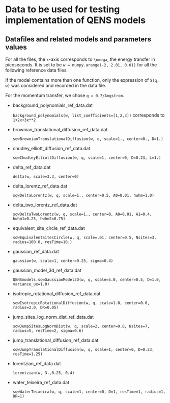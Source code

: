 # Data to be used for testing implementation of QENS models

## Datafiles and related models and parameters values

For all the files, the `x`-axis corresponds to `\omega`, the energy transfer 
in picoseconds. It is set to be `w = numpy.arange(-2, 2.01, 0.01)` for all the 
following reference data files.

If the model contains more than one function, only the expression of `S(q, w)` 
was considered and recorded in the data file.

For the momentum transfer, we chose `q = 0.7/Angstrom`.


- background_polynomials_ref_data.dat

  `background_polynomials(w, list_coefficients=[1,2,3])` corresponds to 
  `1+2x+3x**2`

- brownian_translational_diffusion_ref_data.dat

  `sqwBrownianTranslationalDiffusion(w, q, scale=1., center=0., D=1.)`
  
- chudley_elliott_diffusion_ref_data.dat

  `sqwChudleyElliottDiffusion(w, q, scale=1, center=0, D=0.23, L=1.)`

- delta_ref_data.dat

  `delta(w, scale=3.3, center=0)`

- delta_lorentz_ref_data.dat

  `sqwDeltaLorentz(w, q, scale=1., center=0.5, A0=0.01, hwhm=1.0)`

- delta_two_lorentz_ref_data.dat

  `sqwDeltaTwoLorentz(w, q, scale=1., center=0, A0=0.01, A1=0.4, hwhm1=0.25, hwhm2=0.75)`
  
- equivalent_site_circle_ref_data.dat

  `sqwEquivalentSitesCircle(w, q, scale=.01, center=0.5, Nsites=3, radius=100.0, resTime=10.)`
  
- gaussian_ref_data.dat

  `gaussian(w, scale=1, center=0.25, sigma=0.4)`
  
- gaussian_model_3d_ref_data.dat

  `QENSmodels.sqwGaussianModel3D(w, q, scale=5.0, center=0.5, D=1.0, variance_ux=1.0)`

- isotropic_rotational_diffusion_ref_data.dat

  `sqwIsotropicRotationalDiffusion(w, q, scale=1.0, center=0.0, radius=2.0, DR=0.05)`
  
- jump_sites_log_norm_dist_ref_data.dat

  `sqwJumpSitesLogNormDist(w, q, scale=2, center=0.8, Nsites=7, radius=5, resTime=2, sigma=0.6)`

- jump_translational_diffusion_ref_data.dat

  `sqwJumpTranslationalDiffusion(w, q, scale=1, center=0, D=0.23, resTime=1.25)`

- lorentzian_ref_data.dat

  `lorentzian(w, 3.,0.25, 0.4)`

- water_teixeira_ref_data.dat

  `sqwWaterTeixeira(w, q, scale=1, center=0, D=1, resTime=1, radius=1, DR=1)`
